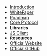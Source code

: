 - [Introduction](/ "Indie Protocol - Documentation")
- [WhitePaper](whitepaper "Indie Protocol - Whitepaper")
- [Roadmap](roadmap "Indie Protocol - Roadmap")
- [Core Protocol](indie-core "Indie Protocol - Core")
- **Libraries**
- [JS Client](indiejs "Indie JavaScript Client")
- **Resources**
- [Official Website](https://indieprotocol.github.io)
- [Official GitHub](https://github.com/indieprotocol)
